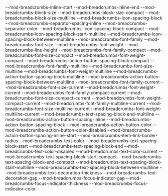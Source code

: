 --mod-breadcrumbs-inline-start
--mod-breadcrumbs-inline-end
--mod-breadcrumbs-block-size
--mod-breadcrumbs-block-size-compact
--mod-breadcrumbs-block-size-multiline
--mod-breadcrumbs-icon-spacing-block
--mod-breadcrumbs-separator-spacing-inline
--mod-breadcrumbs-separator-color
--mod-breadcrumbs-icon-spacing-block-compact
--mod-breadcrumbs-icon-spacing-block-start-multiline
--mod-breadcrumbs-icon-spacing-block-between-multiline
--mod-breadcrumbs-font-family
--mod-breadcrumbs-font-size
--mod-breadcrumbs-font-weight
--mod-breadcrumbs-line-height
--mod-breadcrumbs-font-family-compact
--mod-breadcrumbs-font-size-compact
--mod-breadcrumbs-font-weight-compact
--mod-breadcrumbs-action-button-spacing-block-compact
--mod-breadcrumbs-font-family-multiline
--mod-breadcrumbs-font-size-multiline
--mod-breadcrumbs-font-weight-multiline
--mod-breadcrumbs-action-button-spacing-block-multiline
--mod-breadcrumbs-action-button-spacing-block-between-multiline
--mod-breadcrumbs-font-family-current
--mod-breadcrumbs-font-size-current
--mod-breadcrumbs-font-weight-current
--mod-breadcrumbs-font-family-compact-current
--mod-breadcrumbs-font-size-compact-current
--mod-breadcrumbs-font-weight-compact-current
--mod-breadcrumbs-font-family-multiline-current
--mod-breadcrumbs-font-size-multiline-current
--mod-breadcrumbs-font-weight-multiline-current
--mod-breadcrumbs-text-spacing-block-end-multiline
--mod-breadcrumbs-action-button-spacing-inline
--mod-breadcrumbs-action-button-spacing-block
--mod-breadcrumbs-action-button-color
--mod-breadcrumbs-action-button-color-disabled
--mod-breadcrumbs-action-button-spacing-inline-start
--mod-breadcrumbs-item-link-border-radius
--mod-breadcrumbs-text-color
--mod-breadcrumbs-text-spacing-block-start
--mod-breadcrumbs-text-spacing-block-end
--mod-breadcrumbs-text-color-disabled
--mod-breadcrumbs-text-color-current
--mod-breadcrumbs-text-spacing-block-start-compact
--mod-breadcrumbs-text-spacing-block-end-compact
--mod-breadcrumbs-text-spacing-block-start-multiline
--mod-breadcrumbs-text-spacing-block-between-multiline
--mod-breadcrumbs-text-decoration-thickness
--mod-breadcrumbs-text-decoration-gap
--mod-breadcrumbs-focus-indicator-gap
--mod-breadcrumbs-focus-indicator-thickness
--mod-breadcrumbs-focus-indicator-color